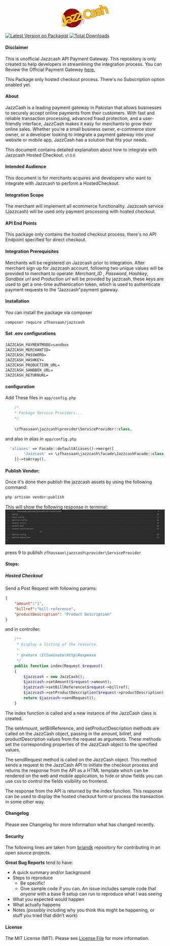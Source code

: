 <p align="center">
  <img src="logo_JazzCash.png" alt="JazzCash Payment Gateway" width="150"/><br/>
  <!-- <h3 align="center">Payfast</h3> -->
</p>

[![Latest Version on Packagist](https://img.shields.io/packagist/v/zfhassaan/jazzcash.svg?style=flat-square)](https://packagist.org/packages/zfhassaan/jazzcash)
[![Total Downloads](https://img.shields.io/packagist/dt/zfhassaan/jazzcash.svg?style=flat-square)](https://packagist.org/packages/zfhassaan/jazzcash)


<h4> Disclaimer </h4>
This is unofficial Jazzcash API Payment Gateway. This repository  is only created to help developers in streamlining the integration process. You can Review the Official Payment Gateway <a href="https://sandbox.jazzcash.com.pk/Sandbox/" >here.</a> 

This Package only hosted checkout process. There's no Subscription option enabled yet.


#### About
JazzCash is a leading payment gateway in Pakistan that allows businesses to securely accept online payments from their customers. With fast and reliable transaction processing, advanced fraud protection, and a user-friendly interface, JazzCash makes it easy for merchants to grow their online sales. Whether you're a small business owner, e-commerce store owner, or a developer looking to integrate a payment gateway into your website or mobile app, JazzCash has a solution that fits your needs.

This document contains detailed explanation about how to integrate with Jazzcash Hosted Checkout.
<small>v1.0.0</small>

#### Intended Audience
This document is for merchants acquires and developers who want to integrate with Jazzcash to perform a HostedCheckout.

#### Integration Scope
The merchant will implement all ecommerce functionality. Jazzcash service (Jazzcash) will be used only payment processing with hosted checkout.

#### API End Points
This package only contains the hosted checkout process, there's no API Endpoint specified for direct checkout.

#### Integration Prerequisites
Merchants will be registered on Jazzcash prior to integration. After merchant sign up for Jazzcash account, following two unique values will be provided to merchant to operate: *Merchant_ID* , *Password*, *Hashkey*, *Sandbox url* and *Production url* will be provided by jazzcash, these keys are used to get a one-time authentication token, which is used to authenticate payment requests to the "Jazzcash"payment gateway.

#### Installation
You can install the package via composer

````
composer require zfhassaan/jazzcash
````

#### Set .env configurations

```
JAZZCASH_PAYMENTMODE=sandbox
JAZZCASH_MERCHANTID=
JAZZCASH_PASSWORD=
JAZZCASH_HASHKEY=
JAZZCASH_PRODUCTION_URL=
JAZZCASH_SANDBOX_URL=
JAZZCASH_RETURNURL=
```

#### configuration
Add These files in `app/config.php`

```php 
    /*
    * Package Service Providers...
    */

    \zfhassaan\jazzcash\provider\ServiceProvider::class,
```


and also in alias in `app/config.php`

```php 
  'aliases' => Facade::defaultAliases()->merge([
        'Jazzcash' => \zfhassaan\jazzcash\facade\JazzcashFacade::class,
    ])->toArray(),
```
#### Publish Vendor:
Once it's done then publish the jazzcash assets by using the following command: 

```bash
php artisan vendor:publish 
```
This will show the following response in terminal:
![img.png](img.png)

press 9 to publish ```zfhassaan\jazzcash\provider\ServiceProvider```

#### Steps:
##### Hosted Checkout
Send a Post Request with following params: 

```json
{
    "amount":"1",
    "billref":"bill-reference",
    "productDescription": "Product Description"
}
```

and in controller:

```php
    /**
     * Display a listing of the resource.
     *
     * @return \Illuminate\Http\Response
     */
    public function index(Request $request)
    {
        $jazzcash = new JazzCash();
        $jazzcash->setAmount($request->amount);
        $jazzcash->setBillReference($request->billref);
        $jazzcash->setProductDescription($request->productDescription);
        return $jazzcash->sendRequest();
    }
```
The index function is called and a new instance of the JazzCash class is created.

The setAmount, setBillReference, and setProductDescription methods are called on the JazzCash object, passing in the amount, billref, and productDescription values from the request as arguments. These methods set the corresponding properties of the JazzCash object to the specified values.

The sendRequest method is called on the JazzCash object. This method sends a request to the JazzCash API to initiate the checkout process and returns the response from the API as a HTML template which can be rendered on the web and mobile application, to hide or show fields you can use css to control the fields visibility on frontend.

The response from the API is returned by the index function. This response can be used to display the hosted checkout form or process the transaction in some other way.


#### Changelog
Please see Changelog for more information what has changed recently.

#### Security
The following lines are taken from [briandk](https://gist.github.com/briandk/3d2e8b3ec8daf5a27a62) repository for contributing in an open source projects.

**Great Bug Reports** tend to have:

- A quick summary and/or background
- Steps to reproduce
    - Be specific!
    - Give sample code if you can. An issue includes sample code that *anyone* with a base R setup can run to reproduce what I was seeing
- What you expected would happen
- What actually happens
- Notes (possibly including why you think this might be happening, or stuff you tried that didn't work)


#### License
The MIT License (MIT). Please see [License File](LICENSE.md) for more information.
